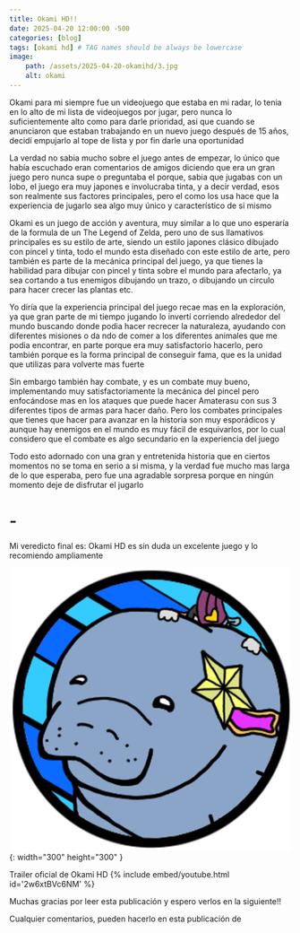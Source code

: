 ```yaml
---
title: Okami HD!!
date: 2025-04-20 12:00:00 -500
categories: [blog]
tags: [okami hd] # TAG names should be always be lowercase
image: 
    path: /assets/2025-04-20-okamihd/3.jpg
    alt: okami
---
```


Okami para mi siempre fue un videojuego que estaba en mi radar, lo tenia en lo alto de mi lista de videojuegos por jugar, pero nunca lo suficientemente alto como para darle prioridad, asi que cuando se anunciaron que estaban trabajando en un nuevo juego después de 15 años, decidí empujarlo al tope de lista y por fin darle una oportunidad

La verdad no sabia mucho sobre el juego antes de empezar, lo único que había escuchado eran comentarios de amigos diciendo que era un gran juego pero nunca supe o preguntaba el porque, sabia que jugabas con un lobo, el juego era muy japones e involucraba tinta, y a decir verdad, esos son realmente sus factores principales, pero el como los usa hace que la experiencia de jugarlo sea algo muy único y característico de si mismo  

Okami es un juego de acción y aventura, muy similar a lo que uno esperaría de la formula de un The Legend of Zelda, pero uno de sus llamativos principales es su estilo de arte, siendo un estilo japones clásico dibujado con pincel y tinta, todo el mundo esta diseñado con este estilo de arte, pero también es parte de la mecánica principal del juego, ya que tienes la habilidad para dibujar con pincel y tinta sobre el mundo para afectarlo, ya sea cortando a tus enemigos dibujando un trazo, o dibujando un circulo para hacer crecer las plantas etc.

Yo diría que la experiencia principal del juego recae mas en la exploración, ya que gran parte de mi tiempo jugando lo invertí corriendo alrededor del mundo buscando donde podia hacer recrecer la naturaleza, ayudando con diferentes misiones o da
ndo de comer a los diferentes animales que me podia encontrar, en parte porque era muy satisfactorio hacerlo, pero también porque es la forma principal de conseguir fama, que es la unidad que utilizas para volverte mas fuerte 

Sin embargo también hay combate, y es un combate muy bueno, implementando muy satisfactoriamente la mecánica del pincel pero enfocándose mas en los ataques que puede hacer Amaterasu con sus 3 diferentes tipos de armas para hacer daño. Pero los combates principales que tienes que hacer para avanzar en la historia son muy esporádicos y aunque hay enemigos en el mundo es muy fácil de esquivarlos, por lo cual considero que el combate es algo secundario en la experiencia del juego 

Todo esto adornado con una gran y entretenida historia que en ciertos momentos no se toma en serio a si misma, y la verdad fue mucho mas larga de lo que esperaba, pero fue una agradable sorpresa porque en ningún momento deje de disfrutar el jugarlo 

# -
Mi veredicto final es: Okami HD es sin duda un excelente juego y lo recomiendo ampliamente

![Desktop View](/assets/medal2.png){: width="300" height="300" }

Trailer oficial de Okami HD
{% include embed/youtube.html id='2w6xtBVc6NM' %}


Muchas gracias por leer esta publicación y espero verlos en la siguiente!!

Cualquier comentarios, pueden hacerlo en esta publicación de




